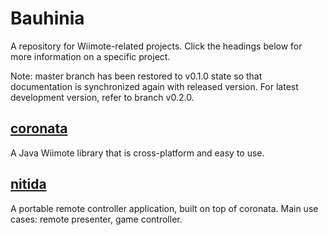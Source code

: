 # Bauhinia
A repository for Wiimote-related projects. Click the headings below for more
information on a specific project.

Note: master branch has been restored to v0.1.0 state so that documentation
is synchronized again with released version. For latest development version,
refer to branch v0.2.0.

## [coronata](coronata)
A Java Wiimote library that is cross-platform and easy to use.

## [nitida](nitida)
A portable remote controller application, built on top of coronata.
Main use cases: remote presenter, game controller.
